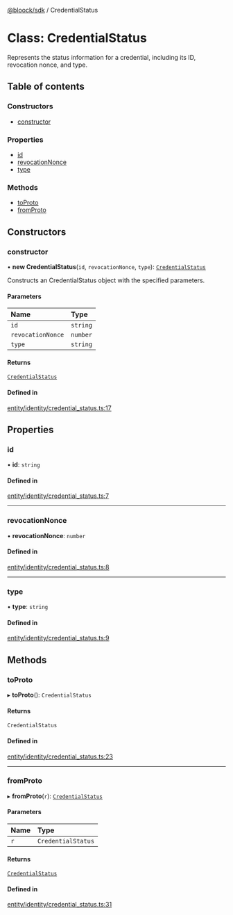[@bloock/sdk](../index.md) / CredentialStatus

# Class: CredentialStatus

Represents the status information for a credential, including its ID, revocation nonce, and type.

## Table of contents

### Constructors

- [constructor](CredentialStatus.md#constructor)

### Properties

- [id](CredentialStatus.md#id)
- [revocationNonce](CredentialStatus.md#revocationnonce)
- [type](CredentialStatus.md#type)

### Methods

- [toProto](CredentialStatus.md#toproto)
- [fromProto](CredentialStatus.md#fromproto)

## Constructors

### constructor

• **new CredentialStatus**(`id`, `revocationNonce`, `type`): [`CredentialStatus`](CredentialStatus.md)

Constructs an CredentialStatus object with the specified parameters.

#### Parameters

| Name | Type |
| :------ | :------ |
| `id` | `string` |
| `revocationNonce` | `number` |
| `type` | `string` |

#### Returns

[`CredentialStatus`](CredentialStatus.md)

#### Defined in

[entity/identity/credential_status.ts:17](https://github.com/bloock/bloock-sdk/blob/4afdb4b/languages/js/src/entity/identity/credential_status.ts#L17)

## Properties

### id

• **id**: `string`

#### Defined in

[entity/identity/credential_status.ts:7](https://github.com/bloock/bloock-sdk/blob/4afdb4b/languages/js/src/entity/identity/credential_status.ts#L7)

___

### revocationNonce

• **revocationNonce**: `number`

#### Defined in

[entity/identity/credential_status.ts:8](https://github.com/bloock/bloock-sdk/blob/4afdb4b/languages/js/src/entity/identity/credential_status.ts#L8)

___

### type

• **type**: `string`

#### Defined in

[entity/identity/credential_status.ts:9](https://github.com/bloock/bloock-sdk/blob/4afdb4b/languages/js/src/entity/identity/credential_status.ts#L9)

## Methods

### toProto

▸ **toProto**(): `CredentialStatus`

#### Returns

`CredentialStatus`

#### Defined in

[entity/identity/credential_status.ts:23](https://github.com/bloock/bloock-sdk/blob/4afdb4b/languages/js/src/entity/identity/credential_status.ts#L23)

___

### fromProto

▸ **fromProto**(`r`): [`CredentialStatus`](CredentialStatus.md)

#### Parameters

| Name | Type |
| :------ | :------ |
| `r` | `CredentialStatus` |

#### Returns

[`CredentialStatus`](CredentialStatus.md)

#### Defined in

[entity/identity/credential_status.ts:31](https://github.com/bloock/bloock-sdk/blob/4afdb4b/languages/js/src/entity/identity/credential_status.ts#L31)
